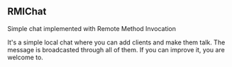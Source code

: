 ## RMIChat
Simple chat implemented with Remote Method Invocation

It's a simple local chat where you can add clients and make them talk. The message is broadcasted through all of them.
If you can improve it, you are welcome to.

